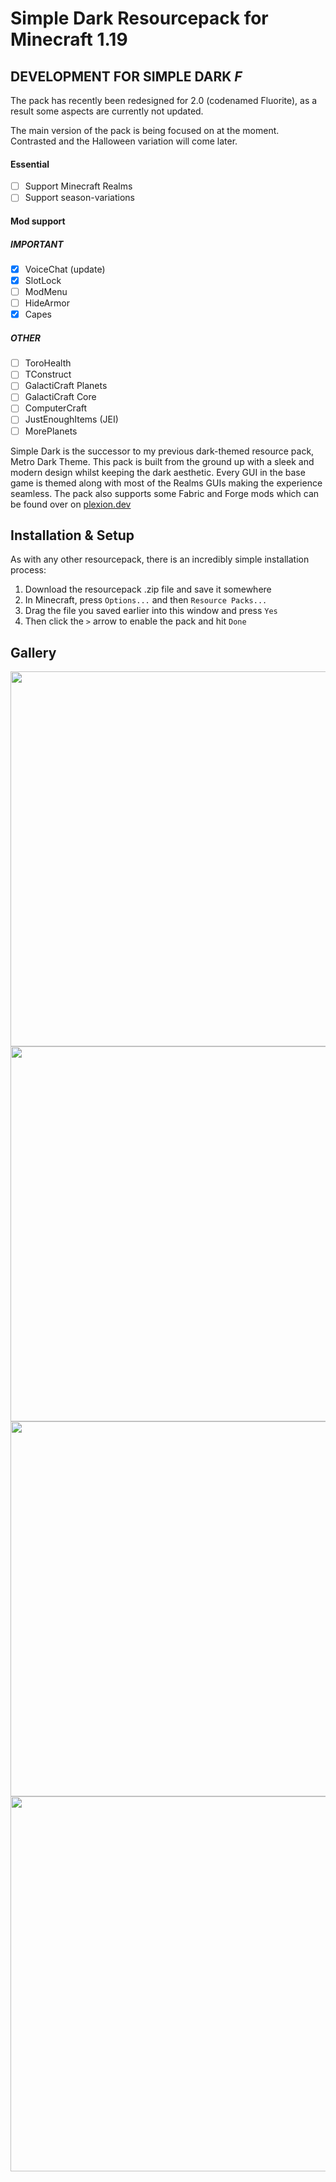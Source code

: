 # Simple Dark Resourcepack for Minecraft 1.19

## DEVELOPMENT FOR SIMPLE DARK *F*

The pack has recently been redesigned for 2.0 (codenamed Fluorite), as a result some aspects are currently not updated.

The main version of the pack is being focused on at the moment. Contrasted and the Halloween variation will come later.

#### Essential
- [ ] Support Minecraft Realms
- [ ] Support season-variations

#### Mod support
##### IMPORTANT
- [x] VoiceChat (update)
- [x] SlotLock
- [ ] ModMenu
- [ ] HideArmor
- [x] Capes
##### OTHER
- [ ] ToroHealth
- [ ] TConstruct
- [ ] GalactiCraft Planets
- [ ] GalactiCraft Core
- [ ] ComputerCraft
- [ ] JustEnoughItems (JEI)
- [ ] MorePlanets

Simple Dark is the successor to my previous dark-themed resource pack, Metro Dark Theme. This pack is built from the ground up with a sleek and modern design whilst keeping the dark aesthetic. Every GUI in the base game is themed along with most of the Realms GUIs making the experience seamless. The pack also supports some Fabric and Forge mods which can be found over on [plexion.dev](https://l.plexion.dev/simpledark#featuring)

## Installation & Setup

As with any other resourcepack, there is an incredibly simple installation process:

1. Download the resourcepack .zip file and save it somewhere
2. In Minecraft, press `Options...` and then `Resource Packs...`
3. Drag the file you saved earlier into this window and press `Yes`
4. Then click the `>` arrow to enable the pack and hit `Done`

## Gallery

<img src="https://plexion.dev/library/simpledark/gal0.png" width="600">
<img src="https://plexion.dev/library/simpledark/gal1.png" width="600">
<img src="https://plexion.dev/library/simpledark/gal3.png" width="600">
<img src="https://plexion.dev/library/simpledark/gal4.png" width="600">
